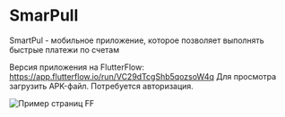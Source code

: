 # SmarPull

SmartPul - мобильное приложение, которое позволяет выполнять быстрые платежи по счетам

Версия приложения на FlutterFlow:  https://app.flutterflow.io/run/VC29dTcgShb5qozsoW4q 
Для просмотра загрузить APK-файл. Потребуется авторизация.






![Пример страниц FF](https://github.com/CHvvmu/SmarPull/assets/96997574/350387df-c09d-4a7d-ae9c-bb8f3d976bd1)


